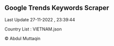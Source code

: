

## Google Trends Keywords Scraper 
 
Last Update 27-11-2022 , 23:39:44

Country List :
VIETNAM.json



© Abdul Muttaqin 
